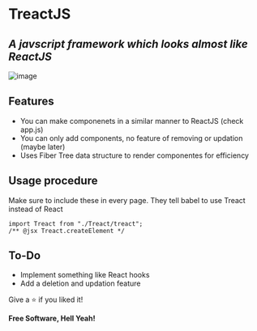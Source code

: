 <h1 class="code-line" data-line-start=0 data-line-end=1 ><a id="TreactJS_0"></a>TreactJS</h1>
<h2 class="code-line" data-line-start=1 data-line-end=2 ><a id="_A_javscript_framework_which_looks_almost_like_ReactJS__1"></a><em>A javscript framework which looks almost like ReactJS</em></h2>
<p class="has-line-data" data-line-start="3" data-line-end="4"><img src="https://user-images.githubusercontent.com/56029311/125462878-2d1f36a0-cfce-4566-8ca4-acec923c4280.png" alt="image"></p>
<h2 class="code-line" data-line-start=5 data-line-end=6 ><a id="Features_5"></a>Features</h2>
<ul>
<li class="has-line-data" data-line-start="6" data-line-end="7">You can make componenets in a similar manner to ReactJS (check app.js)</li>
<li class="has-line-data" data-line-start="7" data-line-end="8">You can only add components, no feature of removing or updation (maybe later)</li>
<li class="has-line-data" data-line-start="8" data-line-end="10">Uses Fiber Tree data structure to render componentes for efficiency</li>
</ul>
<h2 class="code-line" data-line-start=10 data-line-end=11 ><a id="Usage_procedure_10"></a>Usage procedure</h2>
<p class="has-line-data" data-line-start="11" data-line-end="12">Make sure to include these in every page. They tell babel to use Treact instead of React</p>
<pre><code class="has-line-data" data-line-start="13" data-line-end="16">import Treact from &quot;./Treact/treact&quot;;
/** @jsx Treact.createElement */
</code></pre>
<h2 class="code-line" data-line-start=17 data-line-end=18 ><a id="ToDo_17"></a>To-Do</h2>
<ul>
<li class="has-line-data" data-line-start="18" data-line-end="19">Implement something like React hooks</li>
<li class="has-line-data" data-line-start="19" data-line-end="21">Add a deletion and updation feature</li>
</ul>
<p class="has-line-data" data-line-start="21" data-line-end="22">Give a ⭐  if you liked it!</p>
<p class="has-line-data" data-line-start="26" data-line-end="27"><strong>Free Software, Hell Yeah!</strong></p>
